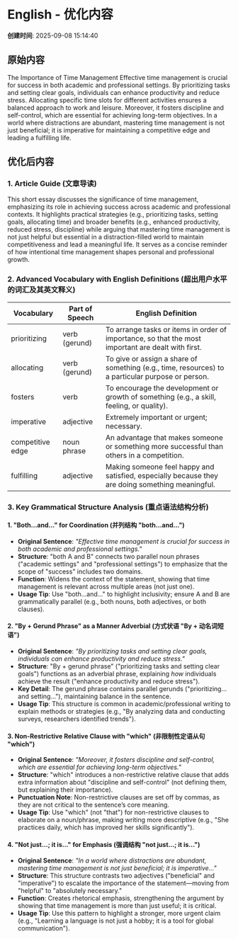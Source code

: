 # English - 优化内容

**创建时间**: 2025-09-08 15:14:40

## 原始内容

The Importance of Time Management
Effective time management is crucial for success in both academic and professional settings. By prioritizing tasks and setting clear goals, individuals can enhance productivity and reduce stress. Allocating specific time slots for different activities ensures a balanced approach to work and leisure. Moreover, it fosters discipline and self-control, which are essential for achieving long-term objectives. In a world where distractions are abundant, mastering time management is not just beneficial; it is imperative for maintaining a competitive edge and leading a fulfilling life.



## 优化后内容

### 1. Article Guide (文章导读)  
This short essay discusses the significance of time management, emphasizing its role in achieving success across academic and professional contexts. It highlights practical strategies (e.g., prioritizing tasks, setting goals, allocating time) and broader benefits (e.g., enhanced productivity, reduced stress, discipline) while arguing that mastering time management is not just helpful but essential in a distraction-filled world to maintain competitiveness and lead a meaningful life. It serves as a concise reminder of how intentional time management shapes personal and professional growth.  


### 2. Advanced Vocabulary with English Definitions (超出用户水平的词汇及其英文释义)  
| Vocabulary         | Part of Speech | English Definition                                                                 |  
|--------------------|----------------|-----------------------------------------------------------------------------------|  
| prioritizing       | verb (gerund)  | To arrange tasks or items in order of importance, so that the most important are dealt with first. |  
| allocating         | verb (gerund)  | To give or assign a share of something (e.g., time, resources) to a particular purpose or person. |  
| fosters            | verb           | To encourage the development or growth of something (e.g., a skill, feeling, or quality). |  
| imperative         | adjective      | Extremely important or urgent; necessary.                                         |  
| competitive edge   | noun phrase    | An advantage that makes someone or something more successful than others in a competition. |  
| fulfilling         | adjective      | Making someone feel happy and satisfied, especially because they are doing something meaningful. |  


### 3. Key Grammatical Structure Analysis (重点语法结构分析)  

#### 1. "Both...and..." for Coordination (并列结构 "both...and...")  
- **Original Sentence**: *"Effective time management is crucial for success in both academic and professional settings."*  
- **Structure**: "both A and B" connects two parallel noun phrases ("academic settings" and "professional settings") to emphasize that the scope of "success" includes two domains.  
- **Function**: Widens the context of the statement, showing that time management is relevant across multiple areas (not just one).  
- **Usage Tip**: Use "both...and..." to highlight inclusivity; ensure A and B are grammatically parallel (e.g., both nouns, both adjectives, or both clauses).  


#### 2. "By + Gerund Phrase" as a Manner Adverbial (方式状语 "By + 动名词短语")  
- **Original Sentence**: *"By prioritizing tasks and setting clear goals, individuals can enhance productivity and reduce stress."*  
- **Structure**: "By + gerund phrase" ("prioritizing tasks and setting clear goals") functions as an adverbial phrase, explaining *how* individuals achieve the result ("enhance productivity and reduce stress").  
- **Key Detail**: The gerund phrase contains parallel gerunds ("prioritizing... and setting..."), maintaining balance in the sentence.  
- **Usage Tip**: This structure is common in academic/professional writing to explain methods or strategies (e.g., "By analyzing data and conducting surveys, researchers identified trends").  


#### 3. Non-Restrictive Relative Clause with "which" (非限制性定语从句 "which")  
- **Original Sentence**: *"Moreover, it fosters discipline and self-control, which are essential for achieving long-term objectives."*  
- **Structure**: "which" introduces a non-restrictive relative clause that adds extra information about "discipline and self-control" (not defining them, but explaining their importance).  
- **Punctuation Note**: Non-restrictive clauses are set off by commas, as they are not critical to the sentence’s core meaning.  
- **Usage Tip**: Use "which" (not "that") for non-restrictive clauses to elaborate on a noun/phrase, making writing more descriptive (e.g., "She practices daily, which has improved her skills significantly").  


#### 4. "Not just...; it is..." for Emphasis (强调结构 "not just...; it is...")  
- **Original Sentence**: *"In a world where distractions are abundant, mastering time management is not just beneficial; it is imperative..."*  
- **Structure**: This structure contrasts two adjectives ("beneficial" and "imperative") to escalate the importance of the statement—moving from "helpful" to "absolutely necessary."  
- **Function**: Creates rhetorical emphasis, strengthening the argument by showing that time management is more than just useful; it is critical.  
- **Usage Tip**: Use this pattern to highlight a stronger, more urgent claim (e.g., "Learning a language is not just a hobby; it is a tool for global communication").
